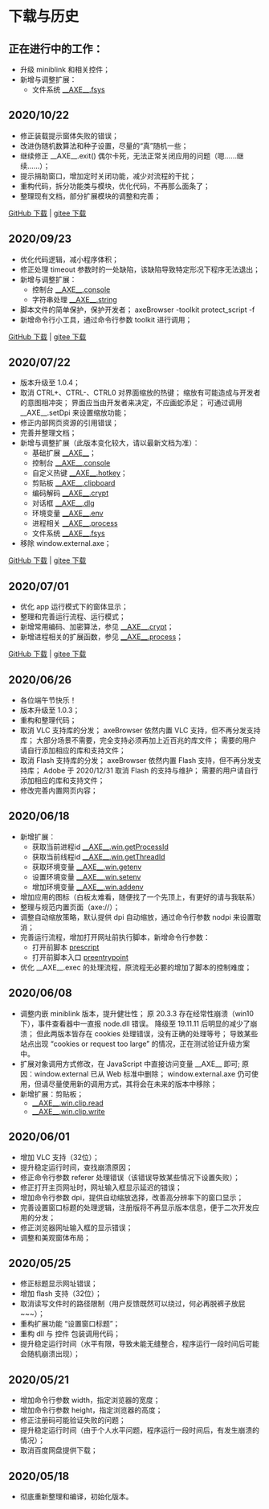 # 下载与历史

## 正在进行中的工作：
- 升级 miniblink 和相关控件；
- 新增与调整扩展：
    - 文件系统            [\_\_AXE\_\_.fsys](AXE_fsys.md#axe_fsys)

## 2020/10/22
- 修正装载提示窗体失败的错误；
- 改进伪随机数算法和种子设置，尽量的“真”随机一些；
- 继续修正 \_\_AXE\_\_.exit() 偶尔卡死，无法正常关闭应用的问题（嗯……继续……）；
- 提示捐助窗口，增加定时关闭功能，减少对流程的干扰；
- 重构代码，拆分功能类与模块，优化代码，不再那么面条了；
- 整理现有文档，部分扩展模块的调整和完善；

[GitHub 下载](https://raw.githubusercontent.com/Chanix/axeBrowserDoc/master/download/axeBrowser-20201022.zip) | 
[gitee 下载](https://gitee.com/chanix/axeBrowserDoc/raw/master/download/axeBrowser-20201022.zip)

## 2020/09/23
- 优化代码逻辑，减小程序体积；
- 修正处理 timeout 参数时的一处缺陷，该缺陷导致特定形况下程序无法退出；
- 新增与调整扩展：
    - 控制台            [\_\_AXE\_\_.console](AXE_console.md#axe_console)
    - 字符串处理        [\_\_AXE\_\_.string](AXE_string.md#axe_string)
- 脚本文件的简单保护，保护开发者；
    axeBrowser -toolkit protect_script -f <filename>
- 新增命令行小工具，通过命令行参数 toolkit 进行调用；


[GitHub 下载](https://raw.githubusercontent.com/Chanix/axeBrowserDoc/master/download/axeBrowser-20200923.zip) | 
[gitee 下载](https://gitee.com/chanix/axeBrowserDoc/raw/master/download/axeBrowser-20200923.zip)


## 2020/07/22
- 版本升级至 1.0.4；
- 取消 CTRL+、CTRL-、CTRL0 对界面缩放的热键；
        缩放有可能造成与开发者的意图相冲突；
        界面应当由开发者来决定，不应画蛇添足；
        可通过调用 \_\_AXE\_\_.setDpi 来设置缩放功能；
- 修正内部网页资源的引用错误；
- 完善并整理文档；
- 新增与调整扩展（此版本变化较大，请以最新文档为准）：
    - 基础扩展          [\_\_AXE\_\_](AXE_core.md#axe)；
    - 控制台            [\_\_AXE\_\_.console](AXE_console.md#axe_console)
    - 自定义热键        [\_\_AXE\_\_.hotkey](AXE_hotkey.md#axe_hotkey)；
    - 剪贴板            [\_\_AXE\_\_.clipboard](AXE_clipboard.md#axe_clipboard)
    - 编码解码          [\_\_AXE\_\_.crypt](AXE_process.md#axe_crypt)
    - 对话框            [\_\_AXE\_\_.dlg](AXE_dlg.md#axe_dlg)
    - 环境变量          [\_\_AXE\_\_.env](AXE_clipboard.md#axe_env)
    - 进程相关          [\_\_AXE\_\_.process](AXE_process.md#axe_process)
    - 文件系统          [\_\_AXE\_\_.fsys](AXE_fsys.md#axe_fsys)
- 移除 window.external.axe；


[GitHub 下载](https://raw.githubusercontent.com/Chanix/axeBrowserDoc/master/download/axeBrowser-20200722.zip) | 
[gitee 下载](https://gitee.com/chanix/axeBrowserDoc/raw/master/download/axeBrowser-20200722.zip) 


## 2020/07/01
- 优化 app 运行模式下的窗体显示；
- 整理和完善运行流程、运行模式；
- 新增常用编码、加密算法，参见 [\_\_AXE\_\_.crypt](AXE_crypt.md#axe_crypt)；
- 新增进程相关的扩展函数，参见 [\_\_AXE\_\_.process](AXE_process.md#axe_process)；


[GitHub 下载](https://raw.githubusercontent.com/Chanix/axeBrowserDoc/master/download/axeBrowser-20200701.zip) | 
[gitee 下载](https://gitee.com/chanix/axeBrowserDoc/raw/master/download/axeBrowser-20200701.zip) 


## 2020/06/26
- 各位端午节快乐！
- 版本升级至 1.0.3；
- 重构和整理代码；
- 取消 VLC 支持库的分发；
        axeBrowser 依然内置 VLC 支持，但不再分发支持库；
        大部分场景不需要，完全支持必须再加上近百兆的库文件；
        需要的用户请自行添加相应的库和支持文件；
- 取消 Flash 支持库的分发；
        axeBrowser 依然内置 Flash 支持，但不再分发支持库；
        Adobe 于 2020/12/31 取消 Flash 的支持与维护；
        需要的用户请自行添加相应的库和支持文件；
- 修改完善内置网页内容；


## 2020/06/18
- 新增扩展：
    - 获取当前进程id    [\_\_AXE\_\_.win.getProcessId](jscall.md#axe_win_getProcessId)
    - 获取当前线程id    [\_\_AXE\_\_.win.getThreadId](jscall.md#axe_win_getThreadId)
    - 获取环境变量      [\_\_AXE\_\_.win.getenv](jscall.md#axe_win_getenv)
    - 设置环境变量      [\_\_AXE\_\_.win.setenv](jscall.md#axe_win_setenv)
    - 增加环境变量      [\_\_AXE\_\_.win.addenv](jscall.md#axe_win_addenv)
- 增加应用的图标（白板太难看，随便找了一个先顶上，有更好的请与我联系）
- 整理与规范内置页面（axe://）；
- 调整自动缩放策略，默认提供 dpi 自动缩放，通过命令行参数 nodpi 来设置取消；
- 完善运行流程，增加打开网址前执行脚本，新增命令行参数：
    - 打开前脚本        [prescript](todo.md)
    - 打开前脚本入口    [preentrypoint](todo.md)
- 优化 \_\_AXE\_\_.exec 的处理流程，原流程无必要的增加了脚本的控制难度；

## 2020/06/08
- 调整内嵌 miniblink 版本，提升健壮性；
        原 20.3.3 存在经常性崩溃（win10下），事件查看器中一直报 node.dll 错误。
        降级至 19.11.11 后明显的减少了崩溃；
        但此两版本皆存在 cookies 处理错误，没有正确的处理等号；
        导致某些站点出现 “cookies or request too large” 的情况，正在测试验证升级方案中。
- 扩展对象调用方式修改，在 JavaScript 中直接访问变量 \_\_AXE\_\_ 即可;
        原因：window.external 已从 Web 标准中删除；
        window.external.axe 仍可使用，但请尽量使用新的调用方式，其将会在未来的版本中移除；
- 新增扩展：剪贴板；
    - [\_\_AXE\_\_.win.clip.read](jscall.md#axe_win_clip_read)
    - [\_\_AXE\_\_.win.clip.write](jscall.md#axe_win_clip_write)

## 2020/06/01
- 增加 VLC 支持（32位）；
- 提升稳定运行时间，查找崩溃原因；
- 修正命令行参数 referer 处理错误（该错误导致某些情况下设置失败）；
- 修正打开主页网址时，网址输入框显示延迟的错误；
- 增加命令行参数 dpi，提供自动缩放选择，改善高分辨率下的窗口显示；
- 完善设置窗口标题的处理逻辑，注册版将不再显示版本信息，便于二次开发应用的分发；
- 修正浏览器网址输入框的显示错误；
- 调整和美观窗体布局；

## 2020/05/25
- 修正标题显示网址错误；
- 增加 flash 支持（32位）；
- 取消读写文件时的路径限制（用户反馈既然可以绕过，何必再脱裤子放屁~~~）；
- 重构扩展功能 “设置窗口标题”；
- 重构 dll 与 控件 包装调用代码；
- 提升稳定运行时间（水平有限，导致未能无缝整合，程序运行一段时间后可能会随机崩溃出现）；

## 2020/05/21
- 增加命令行参数 width，指定浏览器的宽度；
- 增加命令行参数 height，指定浏览器的高度；
- 修正注册码可能验证失败的问题；
- 提升稳定运行时间（由于个人水平问题，程序运行一段时间后，有发生崩溃的情况）；
- 取消百度网盘提供下载；

## 2020/05/18
- 彻底重新整理和编译，初始化版本。
